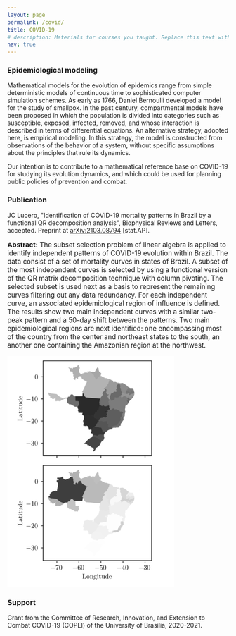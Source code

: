 ```yaml
---
layout: page
permalink: /covid/
title: COVID-19
# description: Materials for courses you taught. Replace this text with your description.
nav: true
---
```


### Epidemiological modeling

Mathematical models for the evolution of epidemics range from simple deterministic models of continuous time to sophisticated computer simulation schemes. As early as 1766, Daniel Bernoulli developed a model for the study of smallpox. In the past century, compartmental models have been proposed in which the population is divided into categories such as susceptible, exposed, infected, removed, and whose interaction is described in terms of differential equations. An alternative strategy, adopted here, is empirical modeling. In this strategy, the model is constructed from  observations of the behavior of a system, without specific assumptions about the principles that rule its dynamics.     

Our intention is to contribute to a mathematical reference base on COVID-19 for studying its evolution dynamics, and which could be used for planning public policies of prevention and combat.

        
### Publication

JC Lucero, "Identification of COVID-19 mortality patterns in Brazil
            by a functional QR decomposition analysis", Biophysical Reviews and Letters, accepted. Preprint at <a href="https://arxiv.org/abs/2103.08794">	arXiv:2103.08794</a> [stat.AP].    

<p style="font-size:.95rem"><b>Abstract:</b> The subset selection problem of linear algebra is applied to identify independent patterns of COVID-19 evolution within Brazil. The data consist of a set of mortality curves in states of Brazil. A subset of the most independent curves is selected by using a functional version of the QR matrix decomposition technique with column pivoting. The selected subset is used next as a basis to represent the remaining curves filtering out any data redundancy. For each independent curve, an associated epidemiological region of influence is defined. The results show two main independent curves with a similar two-peak pattern and a 50-day shift between the patterns. Two main epidemiological regions are next identified: one encompassing most of the country from the center and northeast states to the south, an another one containing the Amazonian region at the northwest.</p>

<img style="max-width: 380px" src="/assets/img/covid_regionsb.png">

### Support 
        
Grant from the Committee of Research, Innovation, and Extension to Combat COVID-19 (COPEI) of the University of Brasília, 2020-2021.
